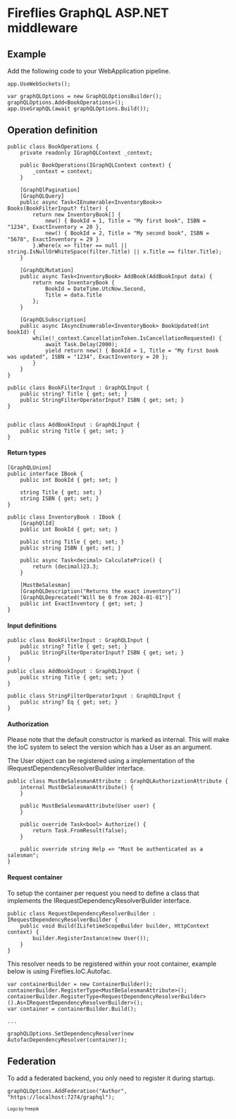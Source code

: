 ﻿# Fireflies GraphQL ASP.NET middleware

## Example
Add the following code to your WebApplication pipeline.
```
app.UseWebSockets();

var graphQLOptions = new GraphQLOptionsBuilder();
graphQLOptions.Add<BookOperations>();
app.UseGraphQL(await graphQLOptions.Build());
```

## Operation definition
```
public class BookOperations {
    private readonly IGraphQLContext _context;

    public BookOperations(IGraphQLContext context) {
        _context = context;
    }

    [GraphQlPagination]
    [GraphQLQuery]
    public async Task<IEnumerable<InventoryBook>> Books(BookFilterInput? filter) {
        return new InventoryBook[] {
            new() { BookId = 1, Title = "My first book", ISBN = "1234", ExactInventory = 20 },
            new() { BookId = 2, Title = "My second book", ISBN = "5678", ExactInventory = 29 }
        }.Where(x => filter == null || string.IsNullOrWhiteSpace(filter.Title) || x.Title == filter.Title);
    }

    [GraphQLMutation]
    public async Task<InventoryBook> AddBook(AddBookInput data) {
        return new InventoryBook {
            BookId = DateTime.UtcNow.Second,
            Title = data.Title
        };
    }

    [GraphQLSubscription]
    public async IAsyncEnumerable<InventoryBook> BookUpdated(int bookId) {
        while(!_context.CancellationToken.IsCancellationRequested) {
            await Task.Delay(2000);
            yield return new() { BookId = 1, Title = "My first book was updated", ISBN = "1234", ExactInventory = 20 };
        }
    }
}

public class BookFilterInput : GraphQLInput {
    public string? Title { get; set; }
    public StringFilterOperatorInput? ISBN { get; set; }
}


public class AddBookInput : GraphQLInput {
    public string Title { get; set; }
}

```

#### Return types
```
[GraphQLUnion]
public interface IBook {
    public int BookId { get; set; }

    string Title { get; set; }
    string ISBN { get; set; }
}

public class InventoryBook : IBook {
    [GraphQlId]
    public int BookId { get; set; }

    public string Title { get; set; }
    public string ISBN { get; set; }

    public async Task<decimal> CalculatePrice() {
        return (decimal)23.3;
    }

    [MustBeSalesman]
    [GraphQLDescription("Returns the exact inventory")]
    [GraphQLDeprecated("Will be 0 from 2024-01-01")]
    public int ExactInventory { get; set; }
}
```

#### Input definitions
```
public class BookFilterInput : GraphQLInput {
    public string? Title { get; set; }
    public StringFilterOperatorInput? ISBN { get; set; }
}

public class AddBookInput : GraphQLInput {
    public string Title { get; set; }
}

public class StringFilterOperatorInput : GraphQLInput {
    public string? Eq { get; set; }
}
```

#### Authorization
Please note that the default constructor is marked as internal. This will make the IoC system to select the version which has a User as an argument.

The User object can be registered using a implementation of the IRequestDependencyResolverBuilder interface.

```
public class MustBeSalesmanAttribute : GraphQLAuthorizationAttribute {
    internal MustBeSalesmanAttribute() {
    }

    public MustBeSalesmanAttribute(User user) {
    }

    public override Task<bool> Authorize() {
        return Task.FromResult(false);
    }

    public override string Help => "Must be authenticated as a salesman";
}
```

#### Request container
To setup the container per request you need to define a class that implements the IRequestDependencyResolverBuilder interface.

```
public class RequestDependencyResolverBuilder : IRequestDependencyResolverBuilder {
    public void Build(ILifetimeScopeBuilder builder, HttpContext context) {
        builder.RegisterInstance(new User());
    }
}
```

This resolver needs to be registered within your root container, example below is using Fireflies.IoC.Autofac.

```
var containerBuilder = new ContainerBuilder();
containerBuilder.RegisterType<MustBeSalesmanAttribute>();
containerBuilder.RegisterType<RequestDependencyResolverBuilder>().As<IRequestDependencyResolverBuilder>();
var container = containerBuilder.Build();

...

graphQLOptions.SetDependencyResolver(new AutofacDependencyResolver(container));
```

## Federation
To add a federated backend, you only need to register it during startup.

```
graphQLOptions.AddFederation("Author", "https://localhost:7274/graphql");
```

<sup><sup>Logo by freepik</sup></sup>
